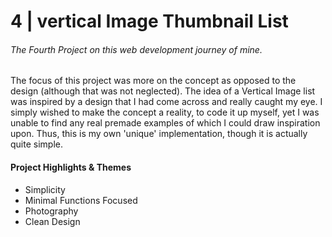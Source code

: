 # 4 | vertical Image Thumbnail List

###### The Fourth Project on this web development journey of mine. 

The focus of this project was more on the concept as opposed to the design (although that was not neglected). The idea of a Vertical Image list was inspired by a design that I had come across and really caught my eye. I simply wished to make the concept a reality, to code it up myself, yet I was unable to find any real premade examples of which I could draw inspiration upon. Thus, this is my own 'unique' implementation, though it is actually quite simple. 

#### Project Highlights & Themes
- Simplicity
- Minimal Functions Focused
- Photography
- Clean Design 
